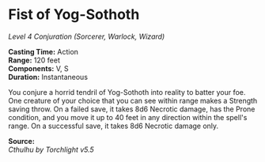 # Fist of Yog-Sothoth
*Level 4 Conjuration (Sorcerer, Warlock, Wizard)*

**Casting Time:** Action  
**Range:** 120 feet  
**Components:** V, S  
**Duration:** Instantaneous

You conjure a horrid tendril of Yog-Sothoth into reality to batter your foe. One creature of your choice that you can see within range makes a Strength saving throw. On a failed save, it takes 8d6 Necrotic damage, has the Prone condition, and you move it up to 40 feet in any direction within the spell's range. On a successful save, it takes 8d6 Necrotic damage only.

**Source:**  
*Cthulhu by Torchlight v5.5*